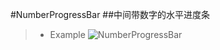#NumberProgressBar
##中间带数字的水平进度条
> * Example
![NumberProgressBar](http://ww3.sinaimg.cn/mw690/610dc034jw1efyrd8n7i7g20cz02mq5f.gif)
